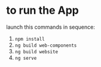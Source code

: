 # to run the App

launch this commands in sequence:
1. `npm install`
2. `ng build web-components`
3. `ng build website`
5. `ng serve`
